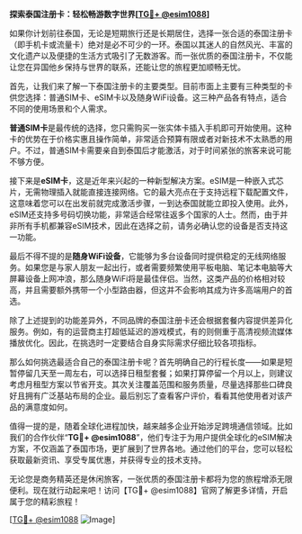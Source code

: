 **探索泰国注册卡：轻松畅游数字世界[[TG💪+ @esim1088](https://t.me/s/esim1088)]**

如果你计划前往泰国，无论是短期旅行还是长期居住，选择一张合适的泰国注册卡（即手机卡或流量卡）绝对是必不可少的一环。泰国以其迷人的自然风光、丰富的文化遗产以及便捷的生活方式吸引了无数游客。而一张优质的泰国注册卡，不仅能让您在异国他乡保持与世界的联系，还能让您的旅程更加顺畅无忧。

首先，让我们来了解一下泰国注册卡的主要类型。目前市面上主要有三种类型的卡供您选择：普通SIM卡、eSIM卡以及随身WiFi设备。这三种产品各有特点，适合不同的使用场景和个人需求。

**普通SIM卡**是最传统的选择，您只需购买一张实体卡插入手机即可开始使用。这种卡的优势在于价格实惠且操作简单，非常适合预算有限或者对新技术不太熟悉的用户。不过，普通SIM卡需要亲自到泰国后才能激活，对于时间紧张的旅客来说可能不够方便。

接下来是**eSIM卡**，这是近年来兴起的一种新型解决方案。eSIM是一种嵌入式芯片，无需物理插入就能直接连接网络。它的最大亮点在于支持远程下载配置文件，这意味着您可以在出发前就完成激活步骤，一到达泰国就能立即投入使用。此外，eSIM还支持多号码切换功能，非常适合经常往返多个国家的人士。然而，由于并非所有手机都兼容eSIM技术，因此在选择之前，请务必确认您的设备是否支持这一功能。

最后不得不提的是**随身WiFi设备**，它能够为多台设备同时提供稳定的无线网络服务。如果您是与家人朋友一起出行，或者需要频繁使用平板电脑、笔记本电脑等大屏幕设备上网冲浪，那么随身WiFi将是最佳伴侣。当然，这类产品的价格相对较高，并且需要额外携带一个小型路由器，但这并不会影响其成为许多高端用户的首选。

除了上述提到的功能差异外，不同品牌的泰国注册卡还会根据套餐内容提供差异化服务。例如，有的运营商主打超低延迟的游戏模式，有的则侧重于高清视频流媒体播放优化。因此，在挑选时一定要结合自身实际需求仔细比较各项指标。

那么如何挑选最适合自己的泰国注册卡呢？首先明确自己的行程长度——如果是短暂停留几天至一周左右，可以选择日租型套餐；如果打算停留一个月以上，则建议考虑月租型方案以节省开支。其次关注覆盖范围和服务质量，尽量选择那些口碑良好且拥有广泛基站布局的企业。最后别忘了查看客户评价，看看其他使用者对该产品的满意度如何。

值得一提的是，随着全球化进程加快，越来越多企业开始涉足跨境通信领域。比如我们的合作伙伴“**TG💪+ @esim1088**”，他们专注于为用户提供全球化的eSIM解决方案，不仅涵盖了泰国市场，更扩展到了世界各地。通过他们的平台，您可以轻松获取最新资讯、享受专属优惠，并获得专业的技术支持。

无论您是商务精英还是休闲旅客，一张优质的泰国注册卡都将为您的旅程增添无限便利。现在就行动起来吧！访问【TG💪+ @esim1088】官网了解更多详情，开启属于您的精彩旅程！

[[TG💪+ @esim1088](https://t.me/s/esim1088) ![Image](https://i.postimg.cc/4NQfJmqS/Snipaste-2025-05-13-00-14-12.png)]